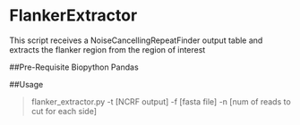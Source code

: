 # FlankerExtractor

This script receives a NoiseCancellingRepeatFinder output table and extracts the flanker region from the region of interest

##Pre-Requisite
Biopython
Pandas

##Usage
>flanker_extractor.py -t [NCRF output] -f [fasta file] -n [num of reads to cut for each side]
